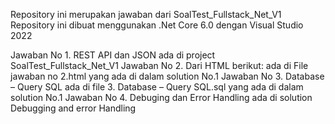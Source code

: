 Repository ini merupakan jawaban dari SoalTest_Fullstack_Net_V1
Repository ini dibuat menggunakan .Net Core 6.0 dengan Visual Studio 2022

Jawaban No 1. REST API dan JSON ada di project SoalTest_Fullstack_Net_V1
Jawaban No 2. Dari HTML berikut: ada di File jawaban no 2.html yang ada di dalam solution No.1
Jawaban No 3. Database – Query SQL ada di file 3. Database – Query SQL.sql yang ada di dalam solution No.1
Jawaban No 4. Debuging dan Error Handling ada di solution Debugging and error Handling
